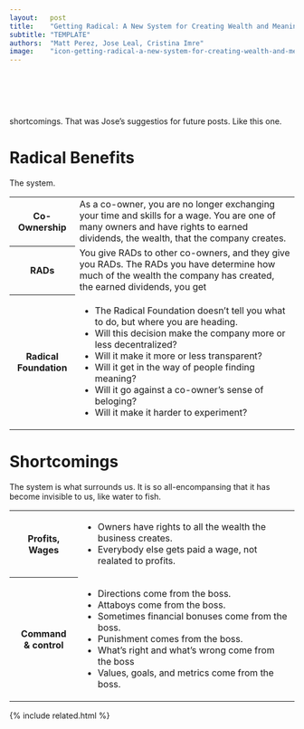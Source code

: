 ```yaml
---
layout:   post
title:    "Getting Radical: A New System for Creating Wealth and Meaning"
subtitle: "TEMPLATE"
authors:  "Matt Perez, Jose Leal, Cristina Imre"
image:    "icon-getting-radical-a-new-system-for-creating-wealth-and-meaning.svg"
---
```


<div style="display:none;">
 <p>&ldquo;<em>Lead with Radicals benefits, rather than Fiat shortcomings.</em>&rdquo;</span></p>
</div>

<h1>&nbsp;</h1>
 <p> shortcomings.</span> That was Jose&rsquo;s suggestios for future posts. Like this one.</p>

<h1><span class='_paradigm'>Radical</span> Benefits</h1>
 <p>The  system.</p>
 <div class="_center">
  <table class="_h2table">
   <tr>
    <th>Co-Ownership</th>
    <td>As a co-owner, you are no longer exchanging your time and skills for a wage. You are one of many owners and have rights to earned dividends, the wealth, that the company creates.</td>
   </tr>
   <tr>
    <th>RADs</th>
    <td>You give <span class='_paradigm'>RAD</span>s to other co-owners, and they give you <span class='_paradigm'>RAD</span>s. The <span class='_paradigm'>RAD</span>s you have determine how much of the wealth the company has created, the earned dividends, you get</td>
   </tr>
   <tr>
    <th>Radical Foundation</th>
    <td>
     <ul>
      <li>The <span class='_paradigm'>Radical Foundation<//span> doesn&rsquo;t tell you what to do, but where you are heading.</li>
      <li>Will this decision make the company more or less decentralized?</li>
      <li>Will it make it more or less transparent?</li>
      <li>Will it get in the way of people finding meaning?</li>
      <li>Will it go against a co-owner&rsquo;s sense of beloging?</li>
      <li>Will it make it harder to experiment?</li>
     </ul>
    </td>
   </tr>
  </table>
 </div>

<h1> Shortcomings</h1>
 <p>The  system is what surrounds us. It is so all-encompansing that it has become invisible to us, like water to fish.</p>
 <div class="_center">
  <table class="_h2table">
   <tr>
    <th>Profits, Wages</th>
    <td>
     <ul>
      <li>Owners have rights to all the wealth the business creates.</li>
      <li>Everybody else gets paid a wage, not realated to profits.</li>
     </ul>
    </td>
   </tr>
   <tr>
    <th>Command<br>& control</th>
    <td>
     <ul>
      <li>Directions come from the boss.</li>
      <li>Attaboys come from the boss.</li>
      <li>Sometimes financial bonuses come from the boss.</li>
      <li>Punishment comes from the boss.</li>
      <li>What&rsquo;s right and what&rsquo;s wrong come from the boss</li>
      <li>Values, goals, and metrics come from the boss.</li>
     </ul>
    </td>
   </tr>
  </table>
 </div>

{% include related.html %}